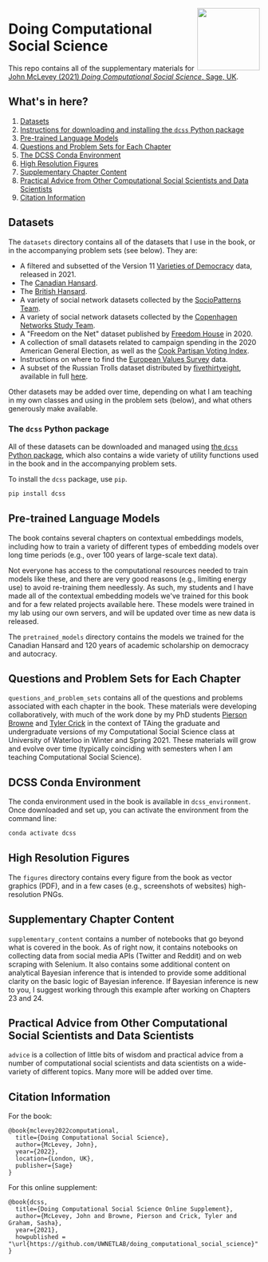 <a href="https://uk.sagepub.com/en-gb/eur/doing-computational-social-science/book266031"><img src="http://www.johnmclevey.com/assets/images/dcss_cover.png" width="125"  align="right"/></a>

# Doing Computational Social Science

This repo contains all of the supplementary materials for [John McLevey (2021) *Doing Computational Social Science*, Sage, UK](https://uk.sagepub.com/en-gb/eur/doing-computational-social-science/book266031). 

## What's in here? 

1. [Datasets](#datasets)
2. [Instructions for downloading and installing the `dcss` Python package](#the-dcss-python-package)
3. [Pre-trained Language Models](#pre-trained-language-models)
4. [Questions and Problem Sets for Each Chapter](#questions-and-problem-sets-for-each-chapter)
5. [The DCSS Conda Environment](#dcss-conda-environment)
6. [High Resolution Figures](#high-resolution-figures)
7. [Supplementary Chapter Content](#supplementary-chapter-content)
8. [Practical Advice from Other Computational Social Scientists and Data Scientists](#practical-advice-from-other-computational-social-scientists-and-data-scientists)
9. [Citation Information](#citation-information)

## Datasets

The `datasets` directory contains all of the datasets that I use in the book, or in the accompanying problem sets (see below). They are:

- A filtered and subsetted of the Version 11 [Varieties of Democracy](https://www.v-dem.net/en/data/data/) data, released in 2021.
- The [Canadian Hansard](https://www.ourcommons.ca/documentviewer/en/35-2/house/hansard-index).
- The [British Hansard](https://hansard.parliament.uk).
- A variety of social network datasets collected by the [SocioPatterns Team](http://www.sociopatterns.org). 
- A variety of social network datasets collected by the [Copenhagen Networks Study Team](https://www.nature.com/articles/s41597-019-0325-x). 
- A "Freedom on the Net" dataset published by [Freedom House](https://freedomhouse.org/report/freedom-net) in 2020.
- A collection of small datasets related to campaign spending in the 2020 American General Election, as well as the [Cook Partisan Voting Index](https://en.wikipedia.org/wiki/Cook_Partisan_Voting_Index).
- Instructions on where to find the [European Values Survey](https://europeanvaluesstudy.eu) data. 
- A subset of the Russian Trolls dataset distributed by [fivethirtyeight](https://fivethirtyeight.com/features/why-were-sharing-3-million-russian-troll-tweets/), available in full [here](https://github.com/fivethirtyeight/russian-troll-tweets/).

Other datasets may be added over time, depending on what I am teaching in my own classes and using in the problem sets (below), and what others generously make available.

### The `dcss` Python package

All of these datasets can be downloaded and managed using [the `dcss` Python package](https://pypi.org/project/dcss/), which also contains a wide variety of utility functions used in the book and in the accompanying problem sets.

To install the `dcss` package, use `pip`.

```bash
pip install dcss
```

## Pre-trained Language Models

The book contains several chapters on contextual embeddings models, including how to train a variety of different types of embedding models over long time periods (e.g., over 100 years of large-scale text data). 

Not everyone has access to the computational resources needed to train models like these, and there are very good reasons (e.g., limiting energy use) to avoid re-training them needlessly. As such, my students and I have made all of the contextual embedding models we've trained for this book and for a few related projects available here. These models were trained in my lab using our own servers, and will be updated over time as new data is released.

The `pretrained_models` directory contains the models we trained for the Canadian Hansard and 120 years of academic scholarship on democracy and autocracy. 

## Questions and Problem Sets for Each Chapter

`questions_and_problem_sets` contains all of the questions and problems associated with each chapter in the book. These materials were developing collaboratively, with much of the work done by my PhD students [Pierson Browne](https://github.com/pbrowne88) and [Tyler Crick](https://github.com/tcrick) in the context of TAing the graduate and undergraduate versions of my Computational Social Science class at University of Waterloo in Winter and Spring 2021. These materials will grow and evolve over time (typically coinciding with semesters when I am teaching Computational Social Science).

## DCSS Conda Environment

The conda environment used in the book is available in `dcss_environment`. Once downloaded and set up, you can activate the environment from the command line: 

```bash
conda activate dcss
```

## High Resolution Figures

The `figures` directory contains every figure from the book as vector graphics (PDF), and in a few cases (e.g., screenshots of websites) high-resolution PNGs. 

## Supplementary Chapter Content

`supplementary_content` contains a number of notebooks that go beyond what is covered in the book. As of right now, it contains notebooks on collecting data from social media APIs (Twitter and Reddit) and on web scraping with Selenium. It also contains some additional content on analytical Bayesian inference that is intended to provide some additional clarity on the basic logic of Bayesian inference. If Bayesian inference is new to you, I suggest working through this example after working on Chapters 23 and 24. 

## Practical Advice from Other Computational Social Scientists and Data Scientists

`advice` is a collection of little bits of wisdom and practical advice from a number of computational social scientists and data scientists on a wide-variety of different topics. Many more will be added over time. 

## Citation Information

For the book: 

```
@book{mclevey2022computational,
  title={Doing Computational Social Science},
  author={McLevey, John},
  year={2022},
  location={London, UK},
  publisher={Sage}
}
```

For this online supplement: 

```
@book{dcss,
  title={Doing Computational Social Science Online Supplement},
  author={McLevey, John and Browne, Pierson and Crick, Tyler and Graham, Sasha},
  year={2021},
  howpublished = "\url{https://github.com/UWNETLAB/doing_computational_social_science}"
}
```
